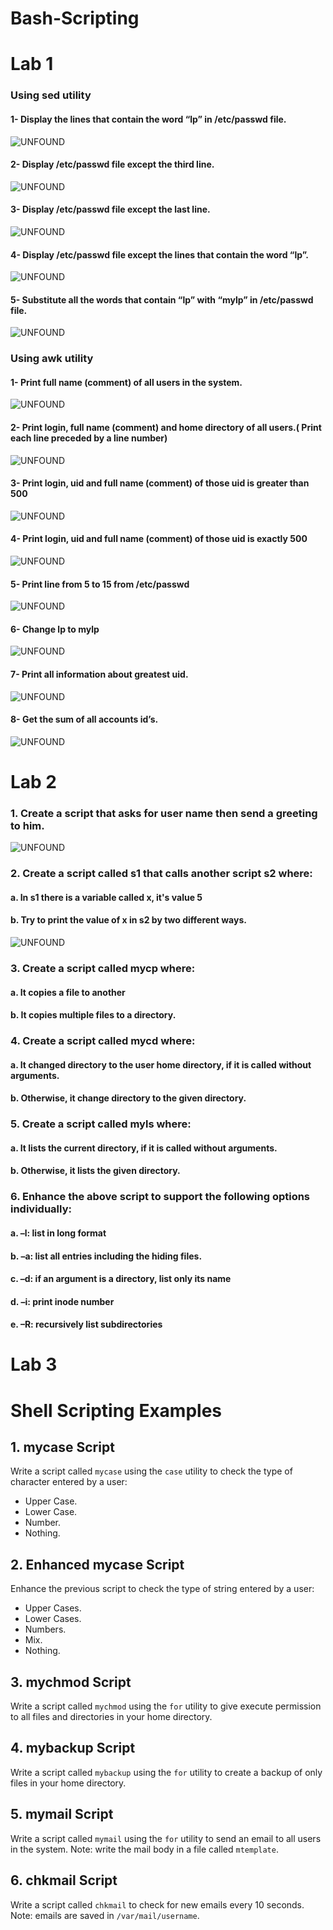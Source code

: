 # Bash-Scripting
# Lab 1

### Using sed utility
#### 1- Display the lines that contain the word “lp” in /etc/passwd file.
![UNFOUND](lap1/sed_1.png)
#### 2- Display /etc/passwd file except the third line.
![UNFOUND](lap1/sed_2.png)
#### 3- Display /etc/passwd file except the last line.
![UNFOUND](lap1/sed_3.png)
#### 4- Display /etc/passwd file except the lines that contain the word “lp”.
![UNFOUND](lap1/sed_4.png)
#### 5- Substitute all the words that contain “lp” with “mylp” in /etc/passwd file.
![UNFOUND](lap1/sed_5.png)
### Using awk utility
#### 1- Print full name (comment) of all users in the system.
![UNFOUND](lap1/awk_1.png)
#### 2- Print login, full name (comment) and home directory of all users.( Print each line preceded by a line number)
![UNFOUND](lap1/awk_2.png)
#### 3- Print login, uid and full name (comment) of those uid is greater than 500
![UNFOUND](lap1/awk_3.png)
#### 4- Print login, uid and full name (comment) of those uid is exactly 500
![UNFOUND](lap1/awk_4.png)
#### 5- Print line from 5 to 15 from /etc/passwd
![UNFOUND](lap1/awk_5.png)
#### 6- Change lp to mylp
![UNFOUND](lap1/awk_6.png)
#### 7- Print all information about greatest uid.
![UNFOUND](lap1/awk_7.png)
#### 8- Get the sum of all accounts id’s.
![UNFOUND](lap1/awk_8.png)

# Lab 2
### 1. Create a script that asks for user name then send a greeting to him.
![UNFOUND](lap1/awk_8.png)
### 2. Create a script called s1 that calls another script s2 where:
#### a. In s1 there is a variable called x, it's value 5
#### b. Try to print the value of x in s2 by two different ways.
![UNFOUND](lap1/awk_8.png)

### 3. Create a script called mycp where:
#### a. It copies a file to another
#### b. It copies multiple files to a directory.
### 4. Create a script called mycd where:
#### a. It changed directory to the user home directory, if it is called without arguments.
#### b. Otherwise, it change directory to the given directory.
### 5. Create a script called myls where:
#### a. It lists the current directory, if it is called without arguments.
#### b. Otherwise, it lists the given directory.
### 6. Enhance the above script to support the following options individually:
#### a. –l: list in long format
#### b. –a: list all entries including the hiding files.
#### c. –d: if an argument is a directory, list only its name
#### d. –i: print inode number
#### e. –R: recursively list subdirectories
# Lab 3
# Shell Scripting Examples

## 1. mycase Script

Write a script called `mycase` using the `case` utility to check the type of character entered by a user:

- Upper Case.
- Lower Case.
- Number.
- Nothing.

## 2. Enhanced mycase Script

Enhance the previous script to check the type of string entered by a user:

- Upper Cases.
- Lower Cases.
- Numbers.
- Mix.
- Nothing.

## 3. mychmod Script

Write a script called `mychmod` using the `for` utility to give execute permission to all files and directories in your home directory.

## 4. mybackup Script

Write a script called `mybackup` using the `for` utility to create a backup of only files in your home directory.

## 5. mymail Script

Write a script called `mymail` using the `for` utility to send an email to all users in the system. Note: write the mail body in a file called `mtemplate`.

## 6. chkmail Script

Write a script called `chkmail` to check for new emails every 10 seconds. Note: emails are saved in `/var/mail/username`.

